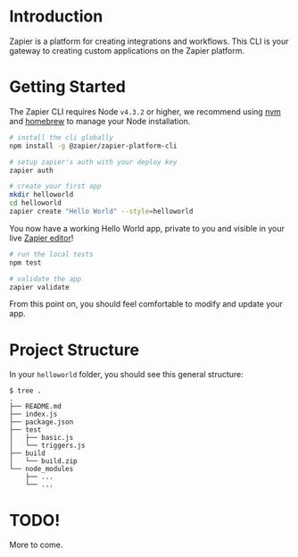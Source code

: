 # Introduction

Zapier is a platform for creating integrations and workflows. This CLI is your gateway to creating custom applications on the Zapier platform.


# Getting Started

The Zapier CLI requires Node `v4.3.2` or higher, we recommend using [nvm](https://github.com/creationix/nvm) and [homebrew](http://brew.sh/) to manage your Node installation.

```bash
# install the cli globally
npm install -g @zapier/zapier-platform-cli

# setup zapier's auth with your deploy key
zapier auth

# create your first app
mkdir helloworld
cd helloworld
zapier create "Hello World" --style=helloworld
```

You now have a working Hello World app, private to you and visible in your live [Zapier editor](https://zapier.com/app/editor)!

```bash
# run the local tests
npm test

# validate the app
zapier validate
```

From this point on, you should feel comfortable to modify and update your app.


# Project Structure

In your `helloworld` folder, you should see this general structure:

```
$ tree .
.
├── README.md
├── index.js
├── package.json
├── test
│   ├── basic.js
│   └── triggers.js
├── build
│   └── build.zip
└── node_modules
    ├── ...
    └── ...
```


# TODO!

More to come.
